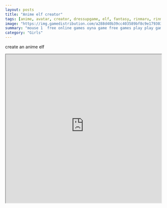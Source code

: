 ```yaml
---
layout: posts
title: "Anime elf creator"
tags: [anime, avatar, creator, dressupgame, elf, fantasy, rinmaru, rinmarugames, free, online, games, oyna, game, free, games, play, play, games]
image: "https://img.gamedistribution.com/a288d40b39cc403589bf8c9e1793035a.jpg"
summary: "mouse 1  free online games oyna game free games play play games"
category: "Girls"
---
```


create an anime elf

<iframe width="100%" height="480px;" src="https://flash.gamedistribution.com?game=a288d40b39cc403589bf8c9e1793035a"></iframe>